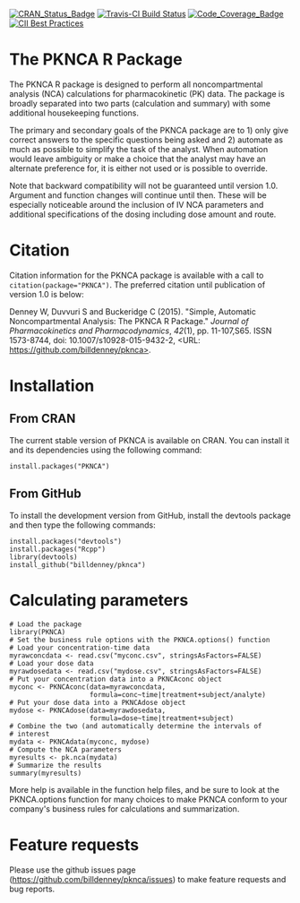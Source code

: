 [![CRAN_Status_Badge](http://www.r-pkg.org/badges/version/PKNCA)](https://cran.r-project.org/package=PKNCA)
[![Travis-CI Build Status](https://travis-ci.org/billdenney/pknca.svg?branch=master)](https://travis-ci.org/billdenney/pknca)
[![Code_Coverage_Badge](http://codecov.io/github/billdenney/pknca/coverage.svg?branch=master)](http://codecov.io/github/billdenney/pknca?branch=master)
[![CII Best Practices](https://bestpractices.coreinfrastructure.org/projects/2054/badge)](https://bestpractices.coreinfrastructure.org/projects/2054)

The PKNCA R Package
=====

The PKNCA R package is designed to perform all noncompartmental
analysis (NCA) calculations for pharmacokinetic (PK) data.  The
package is broadly separated into two parts (calculation and summary)
with some additional housekeeping functions.

The primary and secondary goals of the PKNCA package are to 1) only
give correct answers to the specific questions being asked and 2)
automate as much as possible to simplify the task of the analyst. When
automation would leave ambiguity or make a choice that the analyst may
have an alternate preference for, it is either not used or is possible
to override.

Note that backward compatibility will not be guaranteed until version
1.0.  Argument and function changes will continue until then.  These
will be especially noticeable around the inclusion of IV NCA parameters
and additional specifications of the dosing including dose amount and
route.

# Citation

Citation information for the PKNCA package is available with a call to
`citation(package="PKNCA")`.  The preferred citation until publication
of version 1.0 is below:

Denney W, Duvvuri S and Buckeridge C (2015). "Simple, Automatic
Noncompartmental Analysis: The PKNCA R Package." _Journal of
Pharmacokinetics and Pharmacodynamics_, *42*(1), pp. 11-107,S65. ISSN
1573-8744, doi: 10.1007/s10928-015-9432-2, <URL:
https://github.com/billdenney/pknca>.

# Installation

## From CRAN

The current stable version of PKNCA is available on CRAN.  You can
install it and its dependencies using the following command:

    install.packages("PKNCA")

## From GitHub

To install the development version from GitHub, install the devtools
package and then type the following commands:

    install.packages("devtools")
    install.packages("Rcpp")
    library(devtools)
    install_github("billdenney/pknca")

# Calculating parameters

    # Load the package
    library(PKNCA)
    # Set the business rule options with the PKNCA.options() function
    # Load your concentration-time data
    myrawconcdata <- read.csv("myconc.csv", stringsAsFactors=FALSE)
    # Load your dose data
    myrawdosedata <- read.csv("mydose.csv", stringsAsFactors=FALSE)
    # Put your concentration data into a PKNCAconc object
    myconc <- PKNCAconc(data=myrawconcdata,
                        formula=conc~time|treatment+subject/analyte)
    # Put your dose data into a PKNCAdose object
    mydose <- PKNCAdose(data=myrawdosedata,
                        formula=dose~time|treatment+subject)
    # Combine the two (and automatically determine the intervals of
    # interest
    mydata <- PKNCAdata(myconc, mydose)
    # Compute the NCA parameters
    myresults <- pk.nca(mydata)
    # Summarize the results
    summary(myresults)

More help is available in the function help files, and be sure to look
at the PKNCA.options function for many choices to make PKNCA conform
to your company's business rules for calculations and summarization.

# Feature requests

Please use the github issues page
(https://github.com/billdenney/pknca/issues) to make feature requests
and bug reports.
